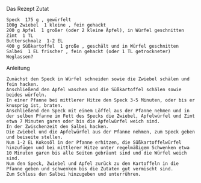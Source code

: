 Das Rezept Zutat

    Speck  175 g , gewürfelt
    100g Zwiebel  1 kleine , fein gehackt 
    200 g Apfel  1 großer (oder 2 kleine Äpfel), in Würfel geschnitten
    Zimt  1 TL
    Butterschmalz  1-2 EL
    400 g Süßkartoffel  1 große , geschält und in Würfel geschnitten
    Salbei  1 EL frischer , fein gehackt (oder 1 TL getrockneter)  Weglassen?

Anleitung

    Zunächst den Speck in Würfel schneiden sowie die Zwiebel schälen und fein hacken.
    Anschließend den Apfel waschen und die Süßkartoffel schälen sowie beides würfeln.
    In einer Pfanne bei mittlerer Hitze den Speck 3-5 Minuten, oder bis er knusprig ist, braten.
    Anschließend den Speck mit einem Löffel aus der Pfanne nehmen und in der selben Pfanne im Fett des Specks die Zwiebel, Apfelwürfel und Zimt etwa 7 Minuten garen oder bis die Apfelwürfel weich sind.
    In der Zwischenzeit den Salbei hacken.
    Die Zwiebel und die Apfelwürfel aus der Pfanne nehmen, zum Speck geben und beiseite stellen.
    Nun 1-2 EL Kokosöl in der Pfanne erhitzen, die Süßkartoffelwürfel hinzufügen und bei mittlerer Hitze unter regelmäßigem Schwenken etwa 10 Minuten garen bis alle Seiten gebräunt sind und die Würfel weich sind.
    Nun den Speck, Zwiebel und Apfel zurück zu den Kartoffeln in die Pfanne geben und schwenken bis die Zutaten gut vermischt sind.
    Zum Schluss den Salbei hinzugeben und unterrühren.
